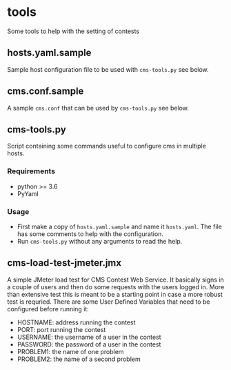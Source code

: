 # tools
Some tools to help  with the setting of contests

## hosts.yaml.sample

Sample host configuration file to be used with `cms-tools.py` see below.

## cms.conf.sample

A sample `cms.conf` that can be used by `cms-tools.py` see below.

## cms-tools.py

Script containing some commands useful to configure cms in multiple hosts.

### Requirements

* python >= 3.6 
* PyYaml

### Usage

* First make a copy of `hosts.yaml.sample` and name it `hosts.yaml`. The file has some comments to help with the configuration.
* Run `cms-tools.py` without any arguments to read the help.

## cms-load-test-jmeter.jmx

A simple JMeter load test for CMS Contest Web Service. It basically signs in a couple of users and then do some requests with the users logged in. More than extensive test this is meant to be a starting point in case a more robust test is requried. There are some User Defined Variables that need to be configured before running it:
* HOSTNAME: address running the contest
* PORT: port running the contest
* USERNAME: the username of a user in the contest
* PASSWORD: the password of a user in the contest
* PROBLEM1: the name of one problem
* PROBLEM2: the name of a second problem
